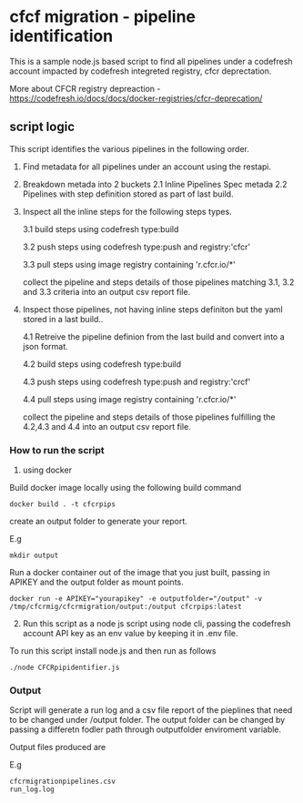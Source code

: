 # cfcf migration - pipeline identification

This is a sample node.js based script to find all pipelines under a codefresh account impacted by  codefresh integreted registry, cfcr deprectation.

More about CFCR registry depreaction - https://codefresh.io/docs/docs/docker-registries/cfcr-deprecation/

## script logic

This script identifies the various pipelines in the following order.

1. Find metadata for all pipelines under an account using the restapi.

2. Breakdown metada into 2 buckets
     2.1 Inline Pipelines Spec metada
     2.2 Pipelines with step definition stored as part of last build.
     
3. Inspect all the inline steps for the following steps types.
 
     3.1 build steps using codefresh  type:build
     
     3.2 push steps using codefresh type:push and registry:'cfcr'
     
     3.3 pull steps using image registry containing 'r.cfcr.io/*'
     
     collect the pipeline and steps details of those pipelines matching 3.1, 3.2 and 3.3 criteria into an output csv report file.
     
4. Inspect those pipelines, not having inline steps definiton but  the yaml stored in a last build..
    
      4.1 Retreive the pipeline definion from the last build and convert into a json format.
      
      4.2 build steps using codefresh type:build
     
      4.3 push steps using codefresh type:push and registry:'crcf'
      
      4.4 pull steps using image registry containing 'r.cfcr.io/*'
     
     collect the pipeline and steps details of those pipelines fulfilling the 4.2,4.3 and 4.4 into an output csv report file.
      
    

### How to run the script

1. using docker

Build docker image locally using the following build command

```
docker build . -t cfcrpips
```

create an output folder to generate your report.

E.g
```
mkdir output 
```

Run a docker container out of the image that you just built, passing in APIKEY and the  output folder as mount points.
```
docker run -e APIKEY="yourapikey" -e outputfolder="/output" -v /tmp/cfcrmig/cfcrmigration/output:/output cfcrpips:latest
```

2) Run this script as a node js script using node cli, passing the codefresh account API key as an env value by keeping it in .env file.

To run this script install node.js and then run as follows


```
./node CFCRpipidentifier.js
```
 

### Output

Script will generate a run log and a csv file report of the pieplines that need to be changed under /output folder. The output folder can be changed by passing a differetn fodler path through outputfolder enviroment variable.

Output files produced are 

E.g 
```
cfcrmigrationpipelines.csv
run_log.log

```

